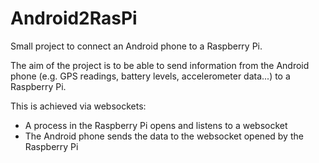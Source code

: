 # Android2RasPi

Small project to connect an Android phone to a Raspberry Pi.

The aim of the project is to be able to send information from the Android phone (e.g. GPS readings, battery levels, accelerometer data...) to a Raspberry Pi.

This is achieved via websockets:

* A process in the Raspberry Pi opens and listens to a websocket
* The Android phone sends the data to the websocket opened by the Raspberry Pi
